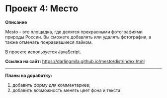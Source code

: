# Проект 4: Место

**Описание**

Mesto - это площадка, где делятся прекрасными фотографиями природы России. Вы сможете добавлять или удалять фотографии, а также отмечать понравившиеся лайком. 

В проекте используется JavaScript.

**Ссылка на сайт:** https://darlingmila.github.io/mesto/dist/index.html

***

**Планы на доработку:**
1. добавить форму для комментариев;
2. добавить возможность менять цвет фона и текста.